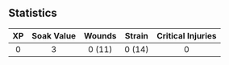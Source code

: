 ## Statistics

|  XP  | Soak Value | Wounds | Strain | Critical Injuries |
|:----:|:----------:|:------:|:------:|:-----------------:|
| 0    | 3          | 0 (11) | 0 (14) | 0                 |

